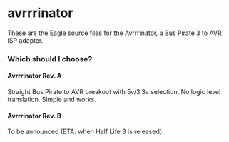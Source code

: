 # avrrrinator

These are the Eagle source files for the Avrrrinator, a Bus Pirate 3 to AVR ISP adapter. 

### Which should I choose?

#### Avrrrinator Rev. A

Straight Bus Pirate to AVR breakout with 5v/3.3v selection. No logic level
translation. Simple and works.

#### Avrrrinator Rev. B

To be announced (ETA: when Half Life 3 is released).
